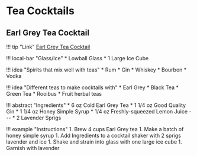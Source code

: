 # Tea Cocktails

## Earl Grey Tea Cocktail

!!! tip "Link"
    [Earl Grey Tea Cocktail](https://sugarandcharm.com/earl-grey-tea-cocktail?fbclid=IwAR2T4LygtrYZpvgNTOV7Vh0avYchDTHb5-FUy4bHe2PBQtsxqS3NhiMDYjk)

!!! local-bar "Glass/Ice"
    * Lowball Glass
    * 1 Large Ice Cube

!!! idea "Spirits that mix well with teas"
    * Rum
    * Gin
    * Whiskey
    * Bourbon
    * Vodka

!!! idea "Different teas to make cocktails with"
    * Earl Grey
    * Black Tea
    * Green Tea
    * Rooibus
    * Fruit herbal teas

!!! abstract "Ingredients"
    * 6 oz Cold Earl Grey Tea
    * 1 1/4 oz Good Quality Gin
    * 1 1/4 oz Honey Simple Syrup
    * 1/4 oz Freshly-squeezed Lemon Juice
    ---
    * 2 Lavender Sprigs

!!! example "Instructions"
    1. Brew 4 cups Earl Grey tea
    1. Make a batch of honey simple syrup
    1. Add Ingredients to a cocktail shaker with 2 sprigs lavender and ice
    1. Shake and strain into glass with one large ice cube
    1. Garnish with lavender